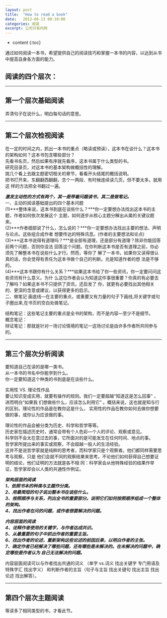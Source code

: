 ```yaml
---
layout: post
title:  "How to read a book"
date:   2012-06-13 00:10:00
categories: 阅读
excerpt: 公司只有内网
---
```

  
* content
{:toc}


通过如何阅读一本书，希望提供自己的阅读技巧和掌握一本书的内容，以达到从书中提高自身各方面的能力。

## 阅读的四个层次：

---

## 第一个层次基础阅读  

弄清句子在说什么，明白每句话的意思。

---

## 第二个层次检视阅读 


  在一定的时间之内，抓出一本书的重点（略读或预读），这本书在谈什么？这本书的架构如何？这本书包含哪些部分？ <br>
  先看书名页，然后如果有序就先看序，这本书属于什么类型的书。<br>
  研究目录页，对这本书的基本架构做概括性的理解。<br>
  挑几个看上去跟主题密切相关的章节，看看开头结尾的概括说明。<br>
  把书打开来，东翻翻西翻翻，念个一两段．有时候连续读几页，但不要太多。就用这
  样的方法把全书翻过一遍。

  ***激发主动性的方式有两个，其一是带着问题读书，其二是做笔记。***<br>
  一、主动的阅读基础提出的四个基本问题<br>
  (1)***整体来说，这本书到底在谈些什么？***你一定要想办法找出这本书的主题，作者如何依次发展这个
主题，如何逐步从核心主题分解出从属的关键议题来。<br>
  (2)***作者细部说了什么，怎么说的？***你一定要想办法找出主要的想法、声明与论点。这些组合成作者
想要传达的特殊讯息。(作者的主要想法和论点)<br>
  (3)***这本书说得有道理吗？***是全部有道理，还是部分有道理？除非你能回答前两个问题，否则你没法
回答这个问题。在你判断这本书是否有道理之前，你必须先了解整本书在说些什么才行。然而，等你了
解了一本书，如果你又读得很认真的话，你会觉得有责任为这本书做个自己的判断。光是知道作者的想
法是不够的。<br>
  (4)***这本书跟你有什么关系？***如果这本书给了你一些资讯，你一定要问问这些资讯有什么意义。为什
么这位作者会认为知道这件事很重要？你真的有必要去了解吗？如果这本书不只提供了资讯，还启发了
你，就更有必要找出其他相关的、更深的含意或建议，以获得更多的启示。<br>
  二、做笔记
  画底线—在主要的重点，或重要又有力量的句子下画线,将关键字或句子圈出来,在书页的空白处做笔记。<br>

  结构笔记：这些笔记主要的重点是全书的架构，而不是内容—至少不是细节。<br>
  概念笔记：<br>
  辩证笔记：那就是针对一场讨论情境的笔记一这场讨论是由许多作者所共同参与的。<br>

---

## 第三个层次分析阅读

  要知道自己在读的是哪一类书。<br>
  从一本书的书名中你能学到什么。<br>
  你一定要知道这个种类的书到底是在谈些什么。<br>

  实用性 VS. 理论性作品<br>
  要让知识变成实用，就要有操作的规则。我们一定要超越“知道这是怎么回事” ，进而明白“如果我
们想做些什么，应该怎么利用它” 。概括来说，这也就是知与行的区别。理论性的作品是在教你这是什么，
实用性的作品在教你如何去做你想要做的事，或你认为应该做的事。<br>

  理论性的作品会被分类为历史、科学和哲学等等。<br>
  历史家在描述历史时，通常会带有个人色彩—个人的评论、观察或意见。<br>
  科学则不会太在意过去的事，它所面对的是可能发生在任何时间、地点的事。<br>
  哲学家所提出来的事实或观察，不会超越一般人的生活经验。<br>
  这并不是说哲学家就是纯粹的思考者，而科学家只是个观察者。他们都同样需要思考与观察，只是
他们会就不同的观察结果来思考。不论他们如何获得自己想要证明的结论，他们证明的方法就是各不相
同：科学家会从他特殊经验的结果作举证，哲学家却会以人类的共通性作例证。<br>

  ***架构层面的阅读***<br>
 ***1、依照书本的种类与主题作分类。***<br>
 ***2、用最简短的句子说出整本书在谈些什么。***<br>
 ***3、按照顺序与关系，列出全书的重要部分。说明它们如何按照顺序组成一个整体的架构。***<br>
 ***4、找出作者在问的问题，或作者想要解决的问题。***<br>
 
 ***内容层面的阅读***<br>
 ***4、诠释作者使用的关键字，与作者达成共识。***<br>
 ***5、从最重要的句子中抓出作者的重要主旨。***<br>
 ***6、找出作者的论述，重新架构这些论述的前因后果，以明白作者的主张。***<br>
 ***7、确定作者已经解决了哪些问题，还有哪些是未解决的。在未解决的问题中，确定哪些是作者认为
自己无法解决的问题。***<br>

  内容层面阅读可以与作者找出共通的词义 （单字 vs.词义 找出关键字 专门用语及特殊字汇 找出字义）
  和判断作者的主旨（句子与主旨 找出关键句 找出主旨 找出论述 找出解答）。

---

## 第四个层次主题阅读

  等读多了相同类型的书，才看此节。


